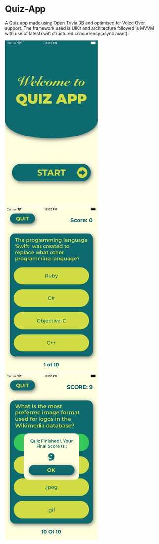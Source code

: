 # Quiz-App
A Quiz app made using Open Trivia DB and optimised for Voice Over support. The framework used is UIKit and architecture followed is MVVM with use of latest swift structured concurrency(async await).

<img src="Quiz-App-Screenshots/HomeScreen.png" width="300" alt="Home Screen">
<img src="Quiz-App-Screenshots/QuizScreen.png" width="300" alt="Quiz Screen">
<img src="Quiz-App-Screenshots/ScoreAlert.png" width="300" alt="Score Alert Screen">

